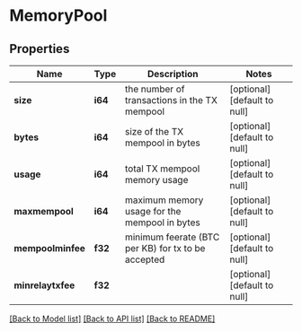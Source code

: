 # MemoryPool

## Properties
Name | Type | Description | Notes
------------ | ------------- | ------------- | -------------
**size** | **i64** | the number of transactions in the TX mempool | [optional] [default to null]
**bytes** | **i64** | size of the TX mempool in bytes | [optional] [default to null]
**usage** | **i64** | total TX mempool memory usage | [optional] [default to null]
**maxmempool** | **i64** | maximum memory usage for the mempool in bytes | [optional] [default to null]
**mempoolminfee** | **f32** | minimum feerate (BTC per KB) for tx to be accepted | [optional] [default to null]
**minrelaytxfee** | **f32** |  | [optional] [default to null]

[[Back to Model list]](../README.md#documentation-for-models) [[Back to API list]](../README.md#documentation-for-api-endpoints) [[Back to README]](../README.md)


